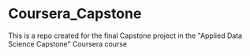 # Coursera_Capstone
This is a repo created for the final Capstone project in the "Applied Data Science Capstone" Coursera course
